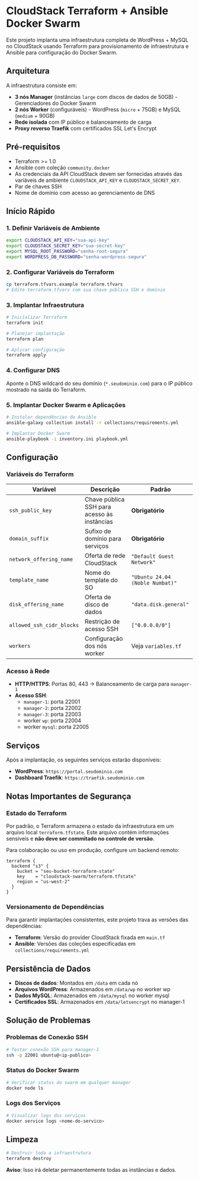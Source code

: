 # CloudStack Terraform + Ansible Docker Swarm

Este projeto implanta uma infraestrutura completa de WordPress + MySQL no CloudStack usando Terraform para provisionamento de infraestrutura e Ansible para configuração do Docker Swarm.

## Arquitetura

A infraestrutura consiste em:

- **3 nós Manager** (instâncias `large` com discos de dados de 50GB) - Gerenciadores do Docker Swarm
- **2 nós Worker** (configuráveis) - WordPress (`micro` + 75GB) e MySQL (`medium` + 90GB)
- **Rede isolada** com IP público e balanceamento de carga
- **Proxy reverso Traefik** com certificados SSL Let's Encrypt

## Pré-requisitos

- Terraform >= 1.0
- Ansible com coleção `community.docker`
- As credenciais da API CloudStack devem ser fornecidas através das variáveis de ambiente `CLOUDSTACK_API_KEY` e `CLOUDSTACK_SECRET_KEY`.
- Par de chaves SSH
- Nome de domínio com acesso ao gerenciamento de DNS

## Início Rápido

### 1. Definir Variáveis de Ambiente

```bash
export CLOUDSTACK_API_KEY="sua-api-key"
export CLOUDSTACK_SECRET_KEY="sua-secret-key"
export MYSQL_ROOT_PASSWORD="senha-root-segura"
export WORDPRESS_DB_PASSWORD="senha-wordpress-segura"
```

### 2. Configurar Variáveis do Terraform

```bash
cp terraform.tfvars.example terraform.tfvars
# Edite terraform.tfvars com sua chave pública SSH e domínio
```

### 3. Implantar Infraestrutura

```bash
# Inicializar Terraform
terraform init

# Planejar implantação
terraform plan

# Aplicar configuração
terraform apply
```

### 4. Configurar DNS

Aponte o DNS wildcard do seu domínio (`*.seudominio.com`) para o IP público mostrado na saída do Terraform.

### 5. Implantar Docker Swarm e Aplicações

```bash
# Instalar dependências do Ansible
ansible-galaxy collection install -r collections/requirements.yml

# Implantar Docker Swarm
ansible-playbook -i inventory.ini playbook.yml
```

## Configuração

### Variáveis do Terraform

| Variável | Descrição | Padrão |
|----------|-----------|--------|
| `ssh_public_key` | Chave pública SSH para acesso às instâncias | **Obrigatório** |
| `domain_suffix` | Sufixo de domínio para serviços | **Obrigatório** |
| `network_offering_name` | Oferta de rede CloudStack | `"Default Guest Network"` |
| `template_name` | Nome do template do SO | `"Ubuntu 24.04 (Noble Numbat)"` |
| `disk_offering_name` | Oferta de disco de dados | `"data.disk.general"` |
| `allowed_ssh_cidr_blocks` | Restrição de acesso SSH | `["0.0.0.0/0"]` |
| `workers` | Configuração dos nós worker | Veja `variables.tf` |

### Acesso à Rede

- **HTTP/HTTPS**: Portas 80, 443 → Balanceamento de carga para `manager-1`
- **Acesso SSH**:
  - `manager-1`: porta 22001
  - `manager-2`: porta 22002  
  - `manager-3`: porta 22003
  - worker `wp`: porta 22004
  - worker `mysql`: porta 22005

## Serviços

Após a implantação, os seguintes serviços estarão disponíveis:

- **WordPress**: `https://portal.seudominio.com`
- **Dashboard Traefik**: `https://traefik.seudominio.com`

## Notas Importantes de Segurança

### Estado do Terraform

Por padrão, o Terraform armazena o estado da infraestrutura em um arquivo local `terraform.tfstate`. Este arquivo contém informações sensíveis e **não deve ser commitado no controle de versão**.

Para colaboração ou uso em produção, configure um backend remoto:

```hcl
terraform {
  backend "s3" {
    bucket = "seu-bucket-terraform-state"
    key    = "cloudstack-swarm/terraform.tfstate"
    region = "us-west-2"
  }
}
```

### Versionamento de Dependências

Para garantir implantações consistentes, este projeto trava as versões das dependências:

- **Terraform**: Versão do provider CloudStack fixada em `main.tf`
- **Ansible**: Versões das coleções especificadas em `collections/requirements.yml`

## Persistência de Dados

- **Discos de dados**: Montados em `/data` em cada nó
- **Arquivos WordPress**: Armazenados em `/data/wp` no worker wp
- **Dados MySQL**: Armazenados em `/data/mysql` no worker mysql
- **Certificados SSL**: Armazenados em `/data/letsencrypt` no manager-1

## Solução de Problemas

### Problemas de Conexão SSH

```bash
# Testar conexão SSH para manager-1
ssh -p 22001 ubuntu@<ip-publico>
```

### Status do Docker Swarm

```bash
# Verificar status do swarm em qualquer manager
docker node ls
```

### Logs dos Serviços

```bash
# Visualizar logs dos serviços
docker service logs <nome-do-servico>
```

## Limpeza

```bash
# Destruir toda a infraestrutura
terraform destroy
```

**Aviso**: Isso irá deletar permanentemente todas as instâncias e dados.
